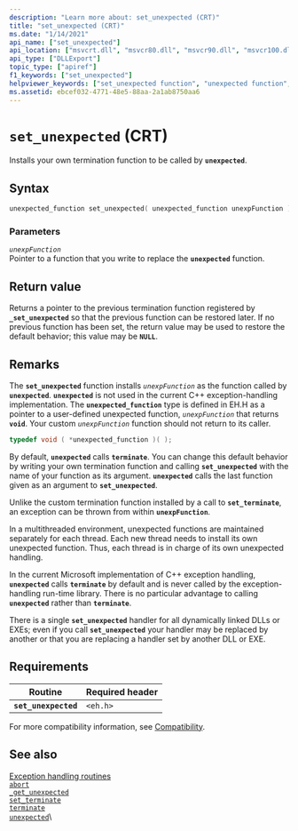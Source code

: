 ```yaml
---
description: "Learn more about: set_unexpected (CRT)"
title: "set_unexpected (CRT)"
ms.date: "1/14/2021"
api_name: ["set_unexpected"]
api_location: ["msvcrt.dll", "msvcr80.dll", "msvcr90.dll", "msvcr100.dll", "msvcr100_clr0400.dll", "msvcr110.dll", "msvcr110_clr0400.dll", "msvcr120.dll", "msvcr120_clr0400.dll", "ucrtbase.dll", "api-ms-win-crt-private-l1-1-0.dll"]
api_type: ["DLLExport"]
topic_type: ["apiref"]
f1_keywords: ["set_unexpected"]
helpviewer_keywords: ["set_unexpected function", "unexpected function", "exception handling, termination"]
ms.assetid: ebcef032-4771-48e5-88aa-2a1ab8750aa6
---
```

# `set_unexpected` (CRT)

Installs your own termination function to be called by **`unexpected`**.

## Syntax

```cpp
unexpected_function set_unexpected( unexpected_function unexpFunction );
```

### Parameters

*`unexpFunction`*\
Pointer to a function that you write to replace the **`unexpected`** function.

## Return value

Returns a pointer to the previous termination function registered by **`_set_unexpected`** so that the previous function can be restored later. If no previous function has been set, the return value may be used to restore the default behavior; this value may be **`NULL`**.

## Remarks

The **`set_unexpected`** function installs *`unexpFunction`* as the function called by **`unexpected`**. **`unexpected`** is not used in the current C++ exception-handling implementation. The **`unexpected_function`** type is defined in EH.H as a pointer to a user-defined unexpected function, *`unexpFunction`* that returns **`void`**. Your custom *`unexpFunction`* function should not return to its caller.

```cpp
typedef void ( *unexpected_function )( );
```

By default, **`unexpected`** calls **`terminate`**. You can change this default behavior by writing your own termination function and calling **`set_unexpected`** with the name of your function as its argument. **`unexpected`** calls the last function given as an argument to **`set_unexpected`**.

Unlike the custom termination function installed by a call to **`set_terminate`**, an exception can be thrown from within **`unexpFunction`**.

In a multithreaded environment, unexpected functions are maintained separately for each thread. Each new thread needs to install its own unexpected function. Thus, each thread is in charge of its own unexpected handling.

In the current Microsoft implementation of C++ exception handling, **`unexpected`** calls **`terminate`** by default and is never called by the exception-handling run-time library. There is no particular advantage to calling **`unexpected`** rather than **`terminate`**.

There is a single **`set_unexpected`** handler for all dynamically linked DLLs or EXEs; even if you call **`set_unexpected`** your handler may be replaced by another or that you are replacing a handler set by another DLL or EXE.

## Requirements

|Routine|Required header|
|-------------|---------------------|
|**`set_unexpected`**|`<eh.h>`|

For more compatibility information, see [Compatibility](../compatibility.md).

## See also

[Exception handling routines](../exception-handling-routines.md)\
[`abort`](abort.md)\
[`_get_unexpected`](get-unexpected.md)\
[`set_terminate`](set-terminate-crt.md)\
[`terminate`](terminate-crt.md)\
[`unexpected`](unexpected-crt.md)\
